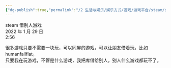 ```yaml
---
{"dg-publish":true,"permalink":"/2 生活与娱乐/娱乐方式/游戏/游戏平台/steam/steam借别人游戏/","title":"steam借别人游戏"}
---
```



steam 借别人游戏  
2022 年 1 月 29 日  
2:56

很多游戏只要不需要一块玩，可以同屏的游戏，可以让朋友借着玩，比如 humanfallflat。  
只要我在玩游戏，不管是什么游戏，我把库借给别人，别人什么游戏都玩不了。

